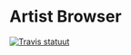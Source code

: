 # Artist Browser

[![Travis statuut][1]][2]

[1]: https://travis-ci.org/HeinPauwelyn/ArtistBrowser.svg
[2]: https://travis-ci.org/HeinPauwelyn/ArtistBrowser
